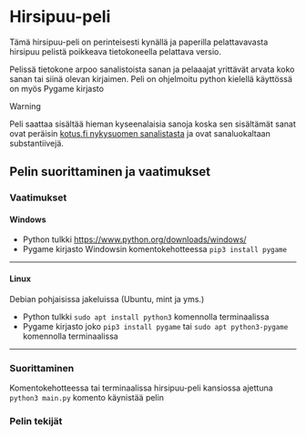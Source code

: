 
# Hirsipuu-peli

Tämä hirsipuu-peli on perinteisesti kynällä ja paperilla pelattavavasta hirsipuu pelistä poikkeava tietokoneella pelattava versio.

Pelissä tietokone arpoo sanalistoista sanan ja pelaaajat yrittävät arvata koko sanan tai siinä olevan kirjaimen.
Peli on ohjelmoitu python kielellä käyttössä on myös Pygame kirjasto

> [!WARNING]
> Peli saattaa sisältää hieman kyseenalaisia sanoja koska sen sisältämät sanat ovat peräisin [kotus.fi nykysuomen sanalistasta](https://www.kotus.fi/aineistot/sana-aineistot/nykysuomen_sanalista) ja ovat sanaluokaltaan substantiivejä.

## Pelin suorittaminen ja vaatimukset

### Vaatimukset

#### Windows
- Python tulkki https://www.python.org/downloads/windows/
- Pygame kirjasto Windowsin komentokehotteessa `pip3 install pygame`

***

#### Linux
Debian pohjaisissa jakeluissa (Ubuntu, mint ja yms.)
- Python tulkki `sudo apt install python3` komennolla terminaalissa
- Pygame kirjasto joko `pip3 install pygame` tai `sudo apt python3-pygame` komennolla terminaalissa

***

### Suorittaminen
Komentokehotteessa tai terminaalissa hirsipuu-peli kansiossa ajettuna `python3 main.py` komento käynistää pelin

### Pelin tekijät

